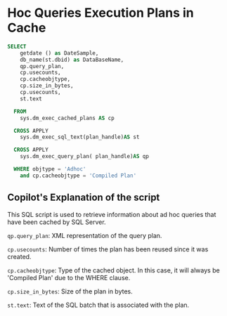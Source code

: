 # Hoc Queries Execution Plans in Cache

``` SQL
SELECT 
    getdate () as DateSample,
    db_name(st.dbid) as DataBaseName,
    qp.query_plan, 
    cp.usecounts, 
    cp.cacheobjtype, 
    cp.size_in_bytes, 
    cp.usecounts, 
    st.text

  FROM 
    sys.dm_exec_cached_plans AS cp

  CROSS APPLY 
    sys.dm_exec_sql_text(plan_handle)AS st

  CROSS APPLY 
    sys.dm_exec_query_plan( plan_handle)AS qp

  WHERE objtype = 'Adhoc'
    and cp.cacheobjtype = 'Compiled Plan'
```

## Copilot's Explanation of the script

This SQL script is used to retrieve information about ad hoc queries that have been cached by SQL Server.

`qp.query_plan`: XML representation of the query plan.

`cp.usecounts`: Number of times the plan has been reused since it was created.

`cp.cacheobjtype`: Type of the cached object. In this case, it will always be 'Compiled Plan' due to the WHERE clause.

`cp.size_in_bytes`: Size of the plan in bytes.

`st.text`: Text of the SQL batch that is associated with the plan.
